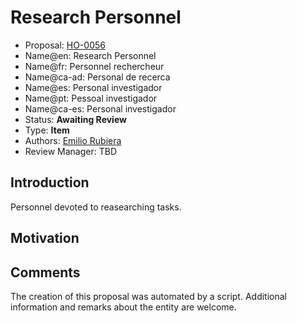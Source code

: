 # Research Personnel

* Proposal: [HO-0056](0056-research-personnel.md)
* Name@en: Research Personnel
* Name@fr: Personnel rechercheur
* Name@ca-ad: Personal de recerca
* Name@es: Personal investigador
* Name@pt: Pessoal investigador
* Name@ca-es: Personal investigador
* Status: **Awaiting Review**
* Type: **Item**
* Authors: [Emilio Rubiera](https://github.com/spitxa)
* Review Manager: TBD

## Introduction

Personnel devoted to reasearching tasks.

## Motivation

## Comments
The creation of this proposal was automated by a script. Additional information and remarks about the entity are welcome.
